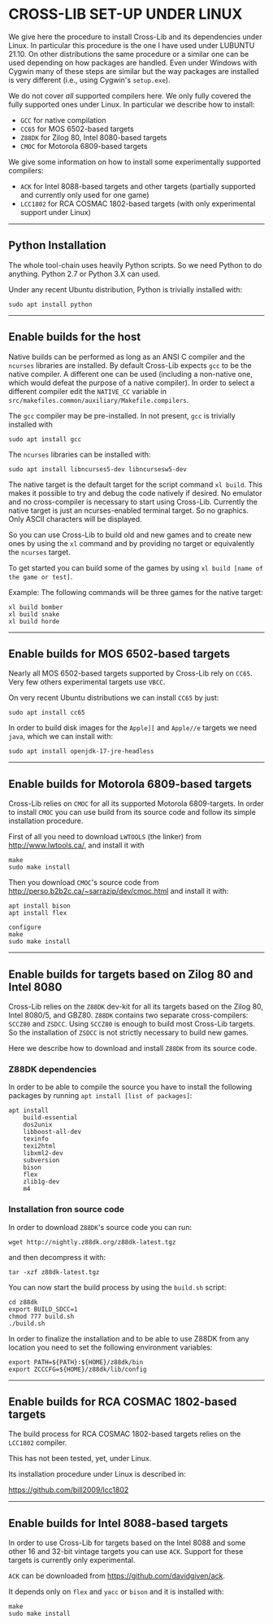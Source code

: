 # CROSS-LIB SET-UP UNDER LINUX

We give here the procedure to install Cross-Lib and its dependencies under Linux.
In particular this procedure is the one I have used under LUBUNTU 21.10.
On other distributions the same procedure or a similar one can be used depending on how packages are handled.
Even under Windows with Cygwin many of these steps are similar but the way packages are installed is very different (i.e., using Cygwin's `setup.exe`).

We do not cover *all* supported compilers here. We only fully covered the fully supported ones under Linux.
In particular we describe how to install:
- `GCC` for native compilation
- `CC65` for MOS 6502-based targets
- `Z88DK` for Zilog 80, Intel 8080-based targets
- `CMOC` for Motorola 6809-based targets

We give some information on how to install some experimentally supported compilers:
- `ACK` for Intel 8088-based targets and other targets (partially supported and currently only used for one game)
- `LCC1802` for RCA COSMAC 1802-based targets (with only experimental support under Linux)

-----------------------------
## Python Installation

The whole tool-chain uses heavily Python scripts. So we need Python to do anything. 
Python 2.7 or Python 3.X can used.

Under any recent Ubuntu distribution, Python is trivially installed with:
```
sudo apt install python
```

-----------------------------
## Enable builds for the host 

Native builds can be performed as long as an ANSI C compiler and the `ncurses` libraries are installed.
By default Cross-Lib expects `gcc` to be the native compiler.
A different one can be used (including a non-native one, which would defeat the purpose of a native compiler).
In order to select a different compiler edit the `NATIVE_CC` variable in `src/makefiles.common/auxiliary/Makefile.compilers`.

The `gcc` compiler may be pre-installed. In not present, `gcc` is trivially installed with
```
sudo apt install gcc
```

The `ncurses` libraries can be installed with:
```
sudo apt install libncurses5-dev libncursesw5-dev
```

The native target is the default target for the script command `xl build`.
This makes it possible to try and debug the code natively if desired. No emulator and no cross-compiler is necessary to start using Cross-Lib.
Currently the native target is just an ncurses-enabled terminal target. So no graphics. Only ASCII characters will be displayed.

So you can use Cross-Lib to build old and new games and to create new ones by using the `xl` command and by providing no target or equivalently the `ncurses` target.


To get started you can build some of the games by using `xl build [name of the game or test]`. 

Example:
The following commands will be three games for the native target:
```
xl build bomber
xl build snake
xl build horde
```



-----------------------------
## Enable builds for MOS 6502-based targets 

Nearly all MOS 6502-based targets supported by Cross-Lib rely on `CC65`. Very few others experimental targets use `VBCC`.

On very recent Ubuntu distributions we can install `CC65` by just:
```
sudo apt install cc65
```

In order to build disk images for the `Apple][` and `Apple//e` targets we need `java`, which we can install with:
```
sudo apt install openjdk-17-jre-headless
```


-----------------------------
## Enable builds for Motorola 6809-based targets

Cross-Lib relies on `CMOC` for all its supported Motorola 6809-targets. 
In order to install `CMOC` you can use build from its source code and follow its simple installation procedure.

First of all you need to download `LWTOOLS` (the linker) from http://www.lwtools.ca/, and install it with

```
make
sudo make install
```

Then you download `CMOC`'s source code from  http://perso.b2b2c.ca/~sarrazip/dev/cmoc.html and install it with:
```
apt install bison
apt install flex

configure
make
sudo make install
```
----------------------

## Enable builds for targets based on Zilog 80 and Intel 8080 

Cross-Lib relies on the `Z88DK` dev-kit for all its targets based on the Zilog 80, Intel 8080/5, and GBZ80.
`Z88DK` contains two separate cross-compilers: `SCCZ80` and `ZSDCC`. Using `SCCZ80` is enough to build most Cross-Lib targets.
So the installation of `ZSDCC` is not strictly necessary to build new games.

Here we describe how to download and install `Z88DK` from its source code.

### Z88DK dependencies
In order to be able to compile the source you have to install the following packages by running `apt install [list of packages]`:

```
apt install
    build-essential
    dos2unix
    libboost-all-dev
    texinfo
    texi2html
    libxml2-dev
    subversion
    bison
    flex
    zlib1g-dev
    m4
```


### Installation fron source code
In order to download `Z88DK`'s source code you can run:
```
wget http://nightly.z88dk.org/z88dk-latest.tgz
```
and then decompress it with:
```
tar -xzf z88dk-latest.tgz
```

You can now start the build process by using the `build.sh` script:
```
cd z88dk
export BUILD_SDCC=1
chmod 777 build.sh
./build.sh
```

In order to finalize the installation and to be able to use Z88DK from any location you need to set the following environment variables:
```
export PATH=${PATH}:${HOME}/z88dk/bin
export ZCCCFG=${HOME}/z88dk/lib/config
```

----------------------------------------------------------
## Enable builds for RCA COSMAC 1802-based targets

The build process for RCA COSMAC 1802-based targets relies on the `LCC1802` compiler.

This has not been tested, yet, under Linux.

Its installation procedure under Linux is described in:

https://github.com/bill2009/lcc1802

----------------------------------------------------------

## Enable builds for Intel 8088-based targets 

In order to use Cross-Lib for targets based on the Intel 8088 and some other 16 and 32-bit vintage targets you can use `ACK`.
Support for these targets is currently only experimental.

`ACK` can be downloaded from https://github.com/davidgiven/ack.

It depends only on `flex` and `yacc` or `bison` and it is installed with:
```
make
sudo make install
```



